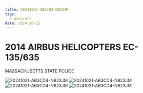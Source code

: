 ```yaml
---
title: 20241021-AB3CD4-N823JM
tags:
  - aircraft
date: 2024-10-21
---
```


# 2014 AIRBUS HELICOPTERS EC-135/635

MASSACHUSETTS STATE POLICE

![20241021-AB3CD4-N823JM](/aircraft/20241021-AB3CD4-N823JM-0.jpg)
![20241021-AB3CD4-N823JM](/aircraft/20241021-AB3CD4-N823JM-1.jpg)
![20241021-AB3CD4-N823JM](/aircraft/20241021-AB3CD4-N823JM-2.jpg)
![20241021-AB3CD4-N823JM](/aircraft/20241021-AB3CD4-N823JM-3.jpg)